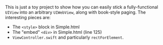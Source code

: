 This is just a toy project to show how you can easily stick a fully-functional `UIView` into an arbitrary `UIWebView`, along 
with book-style paging. The interesting pieces are:

* The `<style>` block in Simple.html
* The "embed" `<div>` in Simple.html (line 125)
* `ViewController.swift` and particularly `rectForElement`.

